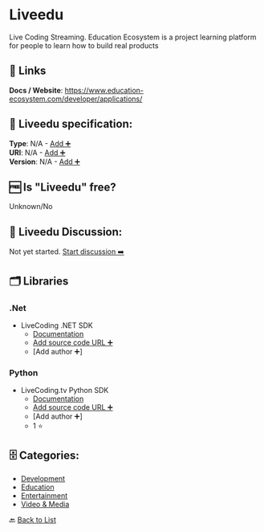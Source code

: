 # Liveedu
Live Coding Streaming. Education Ecosystem is a project learning platform for people to learn how to build real products

##  🔗 Links
**Docs / Website**: https://www.education-ecosystem.com/developer/applications/

## 🧬 Liveedu specification:
**Type**: N/A - [Add ➕](https://github.com/apis-list/apis-list/edit/main/apis-list.yaml)  
**URI**: N/A - [Add ➕](https://github.com/apis-list/apis-list/edit/main/apis-list.yaml)  
**Version**: N/A - [Add ➕](https://github.com/apis-list/apis-list/edit/main/apis-list.yaml)

## 🆓 Is "Liveedu" free?
 Unknown/No 

## 💬 Liveedu Discussion:
Not yet started. [Start discussion ➡️](https://github.com/apis-list/apis-list/discussions/new)

## 🗂️ Libraries
### .Net
- LiveCoding .NET SDK
    - [Documentation](https://github.com/LiveCodingTVOfficial/LiveCoding.NET)
    - [Add source code URL ➕]()
    - [Add author ➕]

### Python
- LiveCoding.tv Python SDK
    - [Documentation](https://github.com/LiveCodingTVOfficial/python-livecodingtv)
    - [Add source code URL ➕]()
    - [Add author ➕]
    - 1 ⭐


## 🗄️ Categories:
- [Development](https://github.com/apis-list/apis-list#development-)
- [Education](https://github.com/apis-list/apis-list#education-)
- [Entertainment](https://github.com/apis-list/apis-list#entertainment-)
- [Video & Media](https://github.com/apis-list/apis-list#video--media-)

🔙  [Back to List](https://github.com/apis-list/apis-list)
